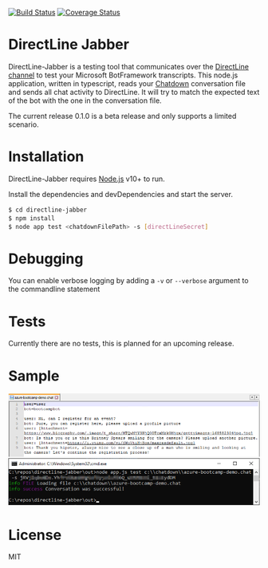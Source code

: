 [![Build Status](https://travis-ci.com/jvanderbiest/directline-jabber.svg?branch=master)](https://travis-ci.com/jvanderbiest/directline-jabber) [![Coverage Status](https://coveralls.io/repos/github/jvanderbiest/directline-jabber/badge.svg?branch=master)](https://coveralls.io/github/jvanderbiest/directline-jabber?branch=master)

# DirectLine Jabber
DirectLine-Jabber is a testing tool that communicates over the [DirectLine channel](https://docs.microsoft.com/en-us/azure/bot-service/bot-service-channel-connect-directline?view=azure-bot-service-4.0) to test your Microsoft BotFramework transcripts.
This node.js application, written in typescript, reads your [Chatdown](https://github.com/Microsoft/botbuilder-tools/tree/master/packages/Chatdown) conversation file and sends all chat activity to DirectLine. It will try to match the expected text of the bot with the one in the conversation file. 

The current release 0.1.0 is a beta release and only supports a limited scenario.

# Installation
DirectLine-Jabber requires [Node.js](https://nodejs.org/) v10+ to run.

Install the dependencies and devDependencies and start the server.

```sh
$ cd directline-jabber
$ npm install
$ node app test <chatdownFilePath> -s [directLineSecret] 
```

# Debugging
You can enable verbose logging by adding a `-v` or `--verbose` argument to the commandline statement

# Tests
Currently there are no tests, this is planned for an upcoming release.

# Sample
![DirectLine-Jabber Chatdown example](/docs/screenshots/chatdown-conversation.png?raw=true "Chatdown conversation")
![DirectLine-Jabber in action](/docs/screenshots/cmd-directline-jabber.png?raw=true "Command Line")

# License
MIT